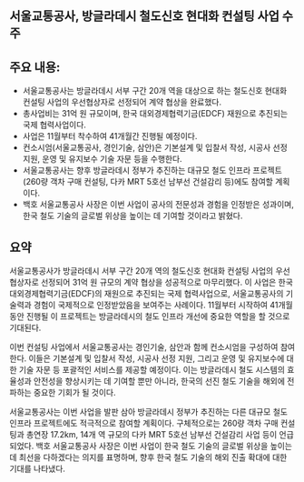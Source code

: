 ## 서울교통공사, 방글라데시 철도신호 현대화 컨설팅 사업 수주

## 주요 내용:
*   서울교통공사는 방글라데시 서부 구간 20개 역을 대상으로 하는 철도신호 현대화 컨설팅 사업의 우선협상자로 선정되어 계약 협상을 완료했다.
*   총사업비는 31억 원 규모이며, 한국 대외경제협력기금(EDCF) 재원으로 추진되는 국제 협력사업이다.
*   사업은 11월부터 착수하여 41개월간 진행될 예정이다.
*   컨소시엄(서울교통공사, 경인기술, 삼안)은 기본설계 및 입찰서 작성, 시공사 선정 지원, 운영 및 유지보수 기술 자문 등을 수행한다.
*   서울교통공사는 향후 방글라데시 정부가 추진하는 대규모 철도 인프라 프로젝트(260량 객차 구매 컨설팅, 다카 MRT 5호선 남부선 건설감리 등)에도 참여할 계획이다.
*   백호 서울교통공사 사장은 이번 사업이 공사의 전문성과 경험을 인정받은 성과이며, 한국 철도 기술의 글로벌 위상을 높이는 데 기여할 것이라고 밝혔다.

## 요약

서울교통공사가 방글라데시 서부 구간 20개 역의 철도신호 현대화 컨설팅 사업의 우선협상자로 선정되어 31억 원 규모의 계약 협상을 성공적으로 마무리했다. 이 사업은 한국 대외경제협력기금(EDCF)의 재원으로 추진되는 국제 협력사업으로, 서울교통공사의 기술력과 경험이 국제적으로 인정받았음을 보여주는 사례이다. 11월부터 시작하여 41개월 동안 진행될 이 프로젝트는 방글라데시의 철도 인프라 개선에 중요한 역할을 할 것으로 기대된다.

이번 컨설팅 사업에서 서울교통공사는 경인기술, 삼안과 함께 컨소시엄을 구성하여 참여한다. 이들은 기본설계 및 입찰서 작성, 시공사 선정 지원, 그리고 운영 및 유지보수에 대한 기술 자문 등 포괄적인 서비스를 제공할 예정이다. 이는 방글라데시 철도 시스템의 효율성과 안전성을 향상시키는 데 기여할 뿐만 아니라, 한국의 선진 철도 기술을 해외에 전파하는 중요한 기회가 될 것이다.

서울교통공사는 이번 사업을 발판 삼아 방글라데시 정부가 추진하는 다른 대규모 철도 인프라 프로젝트에도 적극적으로 참여할 계획이다. 구체적으로는 260량 객차 구매 컨설팅과 총연장 17.2km, 14개 역 규모의 다카 MRT 5호선 남부선 건설감리 사업 등이 언급되었다. 백호 서울교통공사 사장은 이번 사업이 한국 철도 기술의 글로벌 위상을 높이는 데 최선을 다하겠다는 의지를 표명하며, 향후 한국 철도 기술의 해외 진출 확대에 대한 기대를 나타냈다.